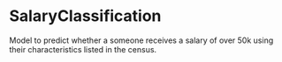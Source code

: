 # SalaryClassification
Model to predict whether a someone receives a salary of over 50k using their characteristics listed in the census. 

